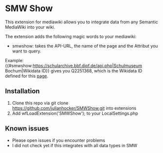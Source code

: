 # SMW Show
This extension for mediawiki allows you to integrate data from any Semantic MediaWiki into your wiki. 
 
The extension adds the following magic words to your mediawiki:
* smwshow: takes the API-URL, the name of the page and the Attribut you want to query.

Example: {{#smwshow:https://schularchive.bbf.dipf.de/api.php|Schulmuseum Bochum|Wikidata ID}} gives you Q2251368, which is the Wikidata ID defined for this [page](https://schularchive.bbf.dipf.de/index.php/Schulmuseum_Bochum).

## Installation
1. Clone this repo via git clone https://github.com/julianhocker/SMWShow.git into extensions 
2. Add wfLoadExtension('SMWShow'); to your LocalSettings.php

## Known issues 
* Please open issues if you encounter problems 
* I did not check yet if this integrates with all data types in SMW